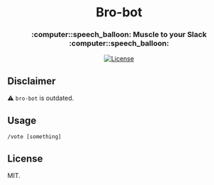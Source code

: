 <h1 align="center">Bro-bot</h1>
<h3 align="center">:computer::speech_balloon: Muscle to your Slack :computer::speech_balloon:</h3>

<div align="center">
  <!-- License -->
  <a href="https://raw.githubusercontent.com/brocessins/bro-bot/blob/master/LICENSE">
    <img src="https://img.shields.io/badge/license-MIT-blue.svg?style=flat-square" alt="License" />
  </a>
</div>

## Disclaimer

:warning: `bro-bot` is outdated.

## Usage

`/vote [something]`

## License
MIT.